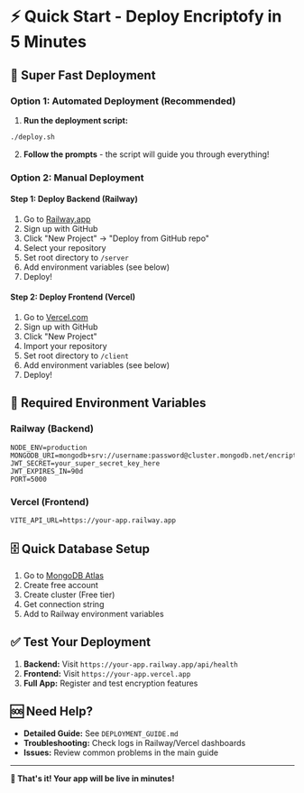 # ⚡ Quick Start - Deploy Encriptofy in 5 Minutes

## 🚀 Super Fast Deployment

### Option 1: Automated Deployment (Recommended)

1. **Run the deployment script:**
```bash
./deploy.sh
```

2. **Follow the prompts** - the script will guide you through everything!

### Option 2: Manual Deployment

#### Step 1: Deploy Backend (Railway)
1. Go to [Railway.app](https://railway.app)
2. Sign up with GitHub
3. Click "New Project" → "Deploy from GitHub repo"
4. Select your repository
5. Set root directory to `/server`
6. Add environment variables (see below)
7. Deploy!

#### Step 2: Deploy Frontend (Vercel)
1. Go to [Vercel.com](https://vercel.com)
2. Sign up with GitHub
3. Click "New Project"
4. Import your repository
5. Set root directory to `/client`
6. Add environment variables (see below)
7. Deploy!

## 🔧 Required Environment Variables

### Railway (Backend)
```env
NODE_ENV=production
MONGODB_URI=mongodb+srv://username:password@cluster.mongodb.net/encriptofy
JWT_SECRET=your_super_secret_key_here
JWT_EXPIRES_IN=90d
PORT=5000
```

### Vercel (Frontend)
```env
VITE_API_URL=https://your-app.railway.app
```

## 🗄️ Quick Database Setup

1. Go to [MongoDB Atlas](https://mongodb.com/atlas)
2. Create free account
3. Create cluster (Free tier)
4. Get connection string
5. Add to Railway environment variables

## ✅ Test Your Deployment

1. **Backend:** Visit `https://your-app.railway.app/api/health`
2. **Frontend:** Visit `https://your-app.vercel.app`
3. **Full App:** Register and test encryption features

## 🆘 Need Help?

- **Detailed Guide:** See `DEPLOYMENT_GUIDE.md`
- **Troubleshooting:** Check logs in Railway/Vercel dashboards
- **Issues:** Review common problems in the main guide

---

**🎉 That's it! Your app will be live in minutes!** 